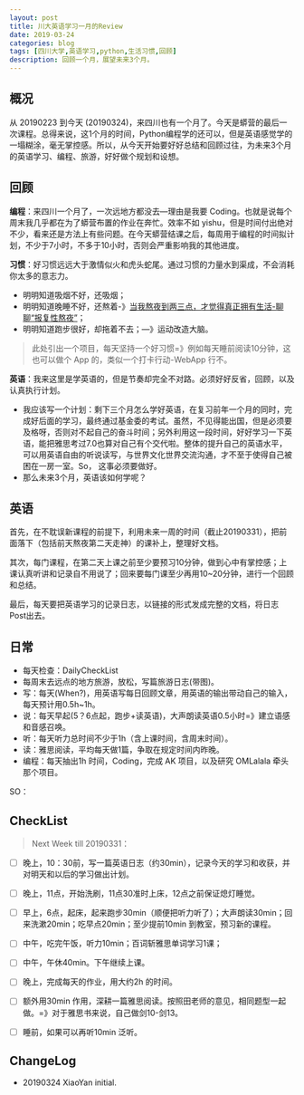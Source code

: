 ```yaml
---
layout: post
title: 川大英语学习一月的Review
date: 2019-03-24
categories: blog
tags: [四川大学,英语学习,python,生活习惯,回顾]
description: 回顾一个月，展望未来3个月。
---
```

## 概况

从 20190223 到今天 (20190324)，来四川也有一个月了。今天是蟒营的最后一次课程。总得来说，这1个月的时间，Python编程学的还可以，但是英语感觉学的一塌糊涂，毫无掌控感。所以，从今天开始要好好总结和回顾过往，为未来3个月的英语学习、编程、旅游，好好做个规划和设想。

## 回顾

**编程**：来四川一个月了，一次远地方都没去—理由是我要 Coding。也就是说每个周末我几乎都在为了蟒营布置的作业在奔忙。效率不如 yishu，但是时间付出绝对不少，看来还是方法上有些问题。在今天蟒营结课之后，每周用于编程的时间拟计划，不少于7小时，不多于10小时，否则会严重影响我的其他进度。

**习惯**：好习惯远远大于激情似火和虎头蛇尾。通过习惯的力量水到渠成，不会消耗你太多的意志力。

-   明明知道吸烟不好，还吸烟；
-   明明知道晚睡不好，还熬着-》[当我熬夜到两三点，才觉得真正拥有生活-聊聊“报复性熬夜”](https://baijiahao.baidu.com/s?id=1622504181569837883&wfr=spider&for=pc)；
-   明明知道跑步很好，却拖着不去；—》运动改造大脑。

>   此处引出一个项目，每天坚持一个好习惯=》例如每天睡前阅读10分钟，这也可以做个 App 的，类似一个打卡行动-WebApp 行不。

**英语**：我来这里是学英语的，但是节奏却完全不对路。必须好好反省，回顾，以及认真执行计划。

-   我应该写一个计划：剩下三个月怎么学好英语，在复习前年一个月的同时，完成好后面的学习，最终通过基金委的考试。虽然，不见得能出国，但是必须要及格呀，否则对不起自己的奋斗时间；另外利用这一段时间，好好学习一下英语，能把雅思考过7.0也算对自己有个交代啦。整体的提升自己的英语水平，可以用英语自由的听说读写，与世界文化世界交流沟通，才不至于使得自己被困在一房一室。So， 这事必须要做好。
-   那么未来3个月，英语该如何学呢？

## 英语

首先，在不耽误新课程的前提下，利用未来一周的时间（截止20190331），把前面落下（包括前天熬夜第二天走神）的课补上，整理好文档。

其次，每门课程，在第二天上课之前至少要预习10分钟，做到心中有掌控感；上课认真听讲和记录自不用说了；回来要每门课至少再用10~20分钟，进行一个回顾和总结。

最后，每天要把英语学习的记录日志，以链接的形式发成完整的文档，将日志Post出去。

## 日常

-   每天检查：DailyCheckList
-   每周末去远点的地方旅游，放松，写篇旅游日志(带图)。
-   写：每天(When?)，用英语写每日回顾文章，用英语的输出带动自己的输入，每天预计用0.5h~1h。
-   说：每天早起(5？6点起，跑步+读英语)，大声朗读英语0.5小时=》建立语感和音感召唤。
-   听：每天听力总时间不少于1h（含上课时间，含周末时间）。
-   读：雅思阅读，平均每天做1篇，争取在规定时间内昨晚。
-   编程：每天抽出1h 时间，Coding，完成 AK 项目，以及研究 OMLalala 牵头那个项目。



SO：

## CheckList 

>   Next Week till 20190331：

-   [ ] 晚上，10：30前，写一篇英语日志（约30min），记录今天的学习和收获，并对明天和以后的学习做出计划。

-   [ ] 晚上，11点，开始洗刷，11点30准时上床，12点之前保证熄灯睡觉。

-   [ ] 早上，6点，起床，起来跑步30min（顺便把听力听了）；大声朗读30min；回来洗漱20min；吃早点20min；至少提前10min 到教室，预习新的课程。

-   [ ] 中午，吃完午饭，听力10min；百词斩雅思单词学习1课；

-   [ ] 中午，午休40min。下午继续上课。

-   [ ] 晚上，完成每天的作业，用大约2h 的时间。

-   [ ] 额外用30min 作用，深耕一篇雅思阅读。按照田老师的意见，相同题型一起做。=》对于雅思书来说，自己做剑10-剑13。

-   [ ] 睡前，如果可以再听10min 泛听。

      


## ChangeLog

- 20190324 XiaoYan initial.
